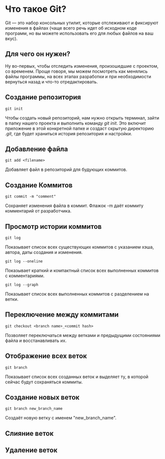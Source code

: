 # Что такое Git?

Git — это набор консольных утилит, которые отслеживают и фиксируют изменения в файлах (чаще всего речь идет об исходном коде программ, но вы можете использовать его для любых файлов на ваш вкус).

## Для чего он нужен? 

Ну во-первых, чтобы отследить изменения, произошедшие с проектом, со временем. Проще говоря, мы можем посмотреть как менялись файлы программы, на всех этапах разработки и при необходимости вернуться назад и что-то отредактировать.

## Создание репозитория
```
git init
```
Чтобы создать новый репозиторий, нам нужно открыть терминал, зайти в папку нашего проекта и выполнить команду *git init*. Это включит приложение в этой конкретной папке и создаст скрытую директорию *.git*, где будет храниться история репозитория и настройки.

## Добавление файла
```
git add <filename>
```
Добавляет файл в репозиторий для будующих коммитов.

## Создание Коммитов
```
git commit -m "comment"
```
Сохраняет изменения файла в коммит. Флажок -m даёт коммиту комментарий от разработчика.

## Просмотр истории коммитов
```
git log
```
Показывает список всех существующих коммитов с указанием хэша, автора, даты создания и изменения.
```
git log --oneline
```
Показывает краткий и компактный список всех выполненных коммитов с комментариями.
```
git log --graph
```
Показывает список всех выполненных коммитов с разделением на ветки.
## Переключение между коммитами 
```
git checkout <branch name>_<commit hash>
```
Позволяет переключаться между ветками и предыдущими состояниями файла и восстанавливать их. 

## Отображение всех веток
```
git branch
```
Показывает список всех созданных веток и выделяет ту, в которой сейчас будут сохраняться коммиты.
## Создание новых веток
```
git branch new_branch_name
```
Создаёт новую ветку с именем "new_branch_name".

## Слияние веток

## Удаление веток